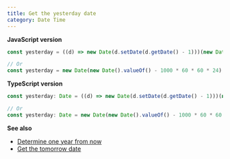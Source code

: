 ```yaml
---
title: Get the yesterday date
category: Date Time
---
```


**JavaScript version**

```js
const yesterday = ((d) => new Date(d.setDate(d.getDate() - 1)))(new Date());

// Or
const yesterday = new Date(new Date().valueOf() - 1000 * 60 * 60 * 24);
```

**TypeScript version**

```js
const yesterday: Date = ((d) => new Date(d.setDate(d.getDate() - 1)))(new Date());

// Or
const yesterday: Date = new Date(new Date().valueOf() - 1000 * 60 * 60 * 24);
```

**See also**

-   [Determine one year from now](/date-time/determine-one-year-from-now)
-   [Get the tomorrow date](/date-time/get-the-tomorrow-date)
